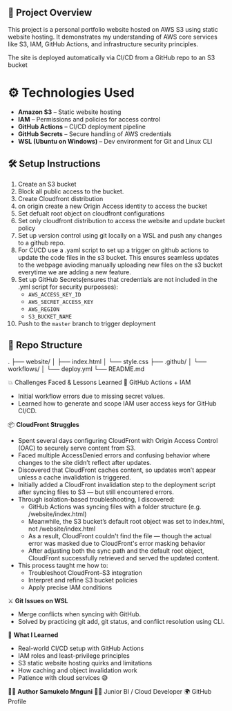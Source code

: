 ## 📌 Project Overview

This project is a personal portfolio website hosted on AWS S3 using static website hosting. It demonstrates my understanding of AWS core services like S3, IAM, GitHub Actions, and infrastructure security principles.

The site is deployed automatically via CI/CD from a GitHub repo to an S3 bucket

# ⚙️ Technologies Used

- **Amazon S3** – Static website hosting
- **IAM** – Permissions and policies for access control
- **GitHub Actions** – CI/CD deployment pipeline
- **GitHub Secrets** – Secure handling of AWS credentials
- **WSL (Ubuntu on Windows)** – Dev environment for Git and Linux CLI

## 🛠️ Setup Instructions

1. Create an S3 bucket 
2. Block all public access to the bucket.
3. Create Cloudfront distribution
4. on origin create a new Origin Access identity to access the bucket
5. Set defualt root object on cloudfront configurations
6. Set only cloudfront distribution to access the website and update bucket policy
7. Set up version control using git locally on a WSL and push any changes to a github repo.
8. For CI/CD use a .yaml script to set up a trigger on github actions to update the
   code files in the s3 bucket. This ensures seamless updates to the webpage avioding
   manually uploading new files on the s3 bucket  everytime we are adding a new feature.
9. Set up GitHub Secrets(ensures that credentials are not included in the .yml script for security purposses):
    * `AWS_ACCESS_KEY_ID`
    * `AWS_SECRET_ACCESS_KEY`
    * `AWS_REGION`
    * `S3_BUCKET_NAME`
10. Push to the `master` branch to trigger deployment
  
## 📁 Repo Structure

.
├── website/
│ ├── index.html
│ └── style.css
├── .github/
│ └── workflows/
│ └── deploy.yml
└── README.md

💥 Challenges Faced & Lessons Learned
🔐 GitHub Actions + IAM
 * Initial workflow errors due to missing secret values.
 * Learned how to generate and scope IAM user access keys for GitHub CI/CD.
 
📦 **CloudFront Struggles**
* Spent several days configuring CloudFront with Origin Access Control (OAC) to securely serve content from S3.
* Faced multiple AccessDenied errors and confusing behavior where changes to the site didn’t reflect after updates.
* Discovered that CloudFront caches content, so updates won’t appear unless a cache invalidation is triggered.
* Initially added a CloudFront invalidation step to the deployment script after syncing files to S3 — but still encountered errors.
* Through isolation-based troubleshooting, I discovered:
   * GitHub Actions was syncing files with a folder structure (e.g. /website/index.html)
   * Meanwhile, the S3 bucket’s default root object was set to index.html, not /website/index.html
   *  As a result, CloudFront couldn't find the file — though the actual error was masked due to CloudFront's error masking behavior
   *  After adjusting both the sync path and the default root object, CloudFront successfully retrieved and served the updated content.
* This process taught me how to:
   * Troubleshoot CloudFront–S3 integration
   * Interpret and refine S3 bucket policies
   * Apply precise IAM conditions
   
⚔️ **Git Issues on WSL**
* Merge conflicts when syncing with GitHub.
* Solved by practicing git add, git status, and conflict resolution using CLI.

🧠 **What I Learned**
* Real-world CI/CD setup with GitHub Actions
* IAM roles and least-privilege principles
* S3 static website hosting quirks and limitations
* How caching and object invalidation work
* Patience with cloud services 😅

🙋‍♂️ **Author**
**Samukelo Mnguni**
🧑‍💻 Junior BI / Cloud Developer
🌍 GitHub Profile
